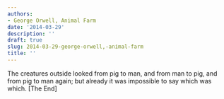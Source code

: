 ```yaml
---
authors:
- George Orwell, Animal Farm
date: '2014-03-29'
description: ''
draft: true
slug: 2014-03-29-george-orwell,-animal-farm
title: ''
---
```

The creatures outside looked from pig to man, and from man to pig, and from pig to man again; but already it was impossible to say which was which. [The End]



